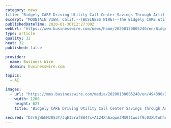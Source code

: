 ```yaml
---
category: news
title: "Bidgely CARE Driving Utility Call Center Savings Through Artificial Intelligence"
excerpt: "MOUNTAIN VIEW, Calif.--(BUSINESS WIRE)--The Bidgely CARE utility call center solution powered by artificial intelligence (AI) is delivering reduced average handling times (AHTs) for high bill calls from utility customers by nearly three minutes while also equipping customer service representatives (CSRs) with better program targeting and ..."
publishedDateTime: 2020-01-30T12:27:00Z
webUrl: "https://www.businesswire.com/news/home/20200130005240/en/Bidgely-CARE-Driving-Utility-Call-Center-Savings"
type: article
quality: 32
heat: 32
published: false

provider:
  name: Business Wire
  domain: businesswire.com

topics:
  - AI

images:
  - url: "https://mms.businesswire.com/media/20200130005240/en/494390/23/Logo_USE_THIS.jpg"
    width: 1200
    height: 627
    title: "Bidgely CARE Driving Utility Call Center Savings Through Artificial Intelligence"

secured: "DJrGjWbkM20S3Y/JqEI5rafEW47x+A124Xn6xqweJMS9f1wozf9c03XUTohhuarJCHs7Jp7nCRFtiNpzDbRKqpPw2RSqyeDpB6Ha7tVB898tTjZGaYCO3hjIYsyPYD78Ua1QoLGh+hAMSpeemyqdSazaL2pi/vmOsbNSFhHnoh64ut61Dn53M3ls+6QCgKhTx3g2IAbtdymlYYtZva2YTMQP6wSGnrRQdcIuIbT4RPOxTg6Lfy3pl6qAlddCXTPdHUw7Xo1JYKMAKVl0SiEPvXruSvvCh7gdaKTWL70esP2RHa2sdLfVFsAcJX26mdj2Q20PYintqSI0a4QOCfpv61P+zzFSxSjSchz0Vld3hyCTwyfNh5bEYGO7vQ7LdQ3fzps8Q0cqSBz6C1d0rGOjaW1wSLHyCsjkLlT4Rmi3eveZ4Ib0SbDlgtFCsbkcRGV6Imm+wc14k1CjwIf33vMxR80019CWmht5i5aLe1ZG93Q=;Pvu9MNLNQ+HjlbFIf+LNUg=="
---
```


